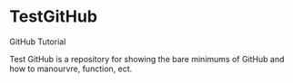 # TestGitHub
GitHub Tutorial

Test GitHub is a repository for showing the bare minimums of GitHub and how to manourvre, function, ect.
